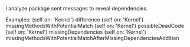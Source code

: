 I analyze package sent messages to reveal dependencies.Examples:(self on: 'Kernel') difference(self on: 'Kernel') missingMethodsWithPotentialMatch(self on: 'Kernel') possibleDeadCode(self on: 'Kernel') missingDependencies(self on: 'Kernel') 	missingMethodsWithPotentialMatchAfterMissingDependenciesAddition